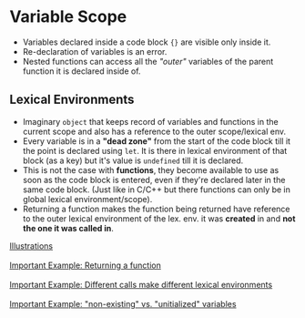 # Variable Scope
- Variables declared inside a code block `{}` are visible only inside it.
- Re-declaration of variables is an error.
- Nested functions can access all the *"outer"* variables of the parent function it is declared inside of.

## Lexical Environments
- Imaginary `object` that keeps record of variables and functions in the current scope and also has a reference to the outer scope/lexical env.
- Every variable is in a **"dead zone"** from the start of the code block till it the point is declared using `let`. It is there in lexical environment of that block (as a key) but it's value is `undefined` till it is declared. 
- This is not the case with **functions**, they become available to use as soon as the code block is entered, even if they're declared later in the same code block. (Just like in C/C++ but there functions can only be in global lexical environment/scope).
- Returning a function makes the function being returned have reference to the outer lexical environment of the lex. env. it was **created** in and **not the one it was called in**.

[Illustrations](https://javascript.info/closure#lexical-environment)
<br><br>
[Important Example: Returning a function](https://javascript.info/closure#which-variables-are-available)
<br><br>
[Important Example: Different calls make different lexical environments](https://javascript.info/closure#are-counters-independent)
<br><br>
[Important Example: "non-existing" vs. "unitialized" variables](https://javascript.info/closure#is-variable-visible)
